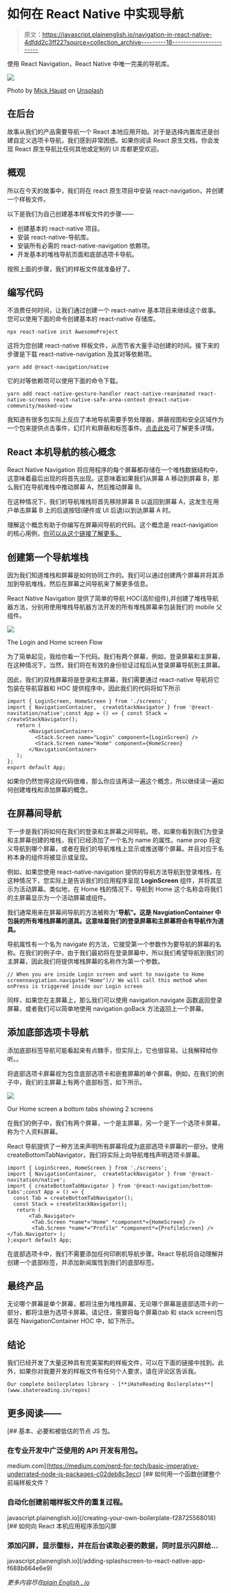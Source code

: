 # 如何在 React Native 中实现导航

> 原文：<https://javascript.plainenglish.io/navigation-in-react-native-4dfdd2c3ff22?source=collection_archive---------18----------------------->

使用 React Navigation，React Native 中唯一完美的导航库。

![](img/450af618ecfb902323c9d787ef7ac7bb.png)

Photo by [Mick Haupt](https://unsplash.com/@rocinante_11?utm_source=medium&utm_medium=referral) on [Unsplash](https://unsplash.com?utm_source=medium&utm_medium=referral)

## 在后台

故事从我们的产品需要导航一个 React 本地应用开始。对于是选择内置库还是创建自定义选项卡导航，我们感到非常困惑。如果你阅读 React 原生文档，你会发现 React 原生导航比任何其他或定制的 UI 库都更受欢迎。

## 概观

所以在今天的故事中，我们将在 react 原生项目中安装 react-navigation，并创建一个样板文件。

以下是我们为自己创建基本样板文件的步骤——

*   创建基本的 react-native 项目。
*   安装 react-native-导航库。
*   安装所有必需的 react-native-navigation 依赖项。
*   开发基本的堆栈导航页面和底部选项卡导航。

按照上面的步骤，我们的样板文件就准备好了。

## 编写代码

不浪费任何时间，让我们通过创建一个 react-native 基本项目来继续这个故事。您可以使用下面的命令创建基本的 react-native 存储库。

```
npx react-native init AwesomeProject
```

这将为您创建 react-native 样板文件，从而节省大量手动创建的时间。接下来的步骤是下载 react-native-navigation 及其对等依赖项。

```
yarn add @react-navigation/native
```

它的对等依赖项可以使用下面的命令下载。

```
yarn add react-native-gesture-handler react-native-reanimated react-native-screens react-native-safe-area-context @react-native-community/masked-view
```

我知道有很多包实际上反应了本地导航需要手势处理器，屏蔽视图和安全区域作为一个包来提供点击事件，幻灯片和屏蔽和标签事件。[点击此处](https://reactnavigation.org/docs/getting-started)可了解更多详情。

## React 本机导航的核心概念

React Native Navigation 将应用程序的每个屏幕都存储在一个堆栈数据结构中，这意味着最后出现的将首先出现。这意味着如果我们从屏幕 A 移动到屏幕 B，那么我们在导航堆栈中推动屏幕 A，然后推动屏幕 B。

在这种情况下，我们的导航堆栈将首先移除屏幕 B 以返回到屏幕 A，这发生在用户单击屏幕 B 上的后退按钮(硬件或 UI 后退)以到达屏幕 A 时。

理解这个概念有助于你编写在屏幕间导航的代码。这个概念是 react-navigation 的核心用例，[你可以从这个链接了解更多。](https://reactnavigation.org/docs/navigating)

## 创建第一个导航堆栈

因为我们知道堆栈和屏幕是如何协同工作的。我们可以通过创建两个屏幕并将其添加到导航堆栈，然后在屏幕之间导航来了解更多信息。

React Native Navigation 提供了简单的导航 HOC(高阶组件),并创建了堆栈导航器方法，分别用使用堆栈导航器方法开发的所有堆栈屏幕来包装我们的 mobile 父组件。

![](img/b384cb31b06ddde476aeeb5ad9a4dcf6.png)

The Login and Home screen Flow

为了简单起见，我给你看一下代码。我们有两个屏幕，例如，登录屏幕和主屏幕，在这种情况下，当然，我们将在有效的身份验证过程后从登录屏幕导航到主屏幕。

因此，我们的双栈屏幕将是登录和主屏幕，我们需要通过 react-native 导航将它包装在导航容器和 HOC 提供程序中，因此我们的代码将如下所示

```
import { LoginScreen, HomeScreen } from './screens'; 
import { NavigationContainer,  createStackNavigator } from '@react-navitation/native';const App = () => { const Stack = createStackNavigator();
   return (
       <NavigationContainer>
         <Stack.Screen name="Login" component={LoginScreen} />   
         <Stack.Screen name="Home" component={HomeScreen}
       </NavigationContainer>
   );
};
export default App;
```

如果你仍然觉得这段代码很难，那么你应该再读一遍这个概念，所以继续读一遍如何创建堆栈和添加屏幕的概念。

## 在屏幕间导航

下一步是我们将如何在我们的登录和主屏幕之间导航。嗯，如果你看到我们为登录和主屏幕创建的堆栈，我们已经添加了一个名为 name 的属性。name prop 将定义导航到哪个屏幕，或者在我们的导航堆栈上显示或推送哪个屏幕。并且对应于名称本身的组件将被显示或呈现。

例如，如果您使用 react-native-navigation 提供的导航方法导航到登录堆栈，在这种情况下，您实际上是告诉我们的应用程序呈现 **LoginScreen** 组件，并将其显示为活动屏幕。类似地，在 Home 栈的情况下，导航到 Home 这个名称会将我们的主屏幕显示为一个活动屏幕或组件。

我们通常用来在屏幕间导航的方法被称为“**导航”。**这是 NavgiationContainer 中包装的所有堆栈屏幕的道具。这意味着我们的登录屏幕和主屏幕将会有导航作为道具**。**

导航属性有一个名为 navigate 的方法，它接受第一个参数作为要导航的屏幕的名称。在我们的例子中，由于我们最初将在登录屏幕中，所以我们希望导航到我们的主屏幕，因此我们将提供堆栈屏幕的名称作为第一个参数。

```
// When you are inside Login screen and want to navigate to Home screennavgiation.navigate("Home")// We will call this method when onPress is triggered inside our Login screen
```

同样，如果您在主屏幕上，那么我们可以使用 navigation.navigate 函数返回登录屏幕，或者我们可以简单地使用 navigation.goBack 方法返回上一个屏幕。

## 添加底部选项卡导航

添加底部标签导航可能看起来有点棘手，但实际上，它也很容易。让我解释给你听。。

将底部选项卡屏幕视为包含底部选项卡和嵌套屏幕的单个屏幕。例如，在我们的例子中，我们的主屏幕上有两个底部标签，如下所示。

![](img/a2527d219d40ee333569141e5921af7b.png)

Our Home screen a bottom tabs showing 2 screens

在我们的例子中，我们有两个屏幕，一个是主屏幕，另一个是下一个选项卡屏幕，称为个人资料屏幕。

React 导航提供了一种方法来声明所有屏幕将成为底部选项卡屏幕的一部分。使用 createBottomTabNavigator，我们将实际上向导航堆栈声明选项卡屏幕。

```
import { LoginScreen, HomeScreen } from './screens'; 
import { NavigationContainer,  createStackNavigator } from '@react-navitation/native';
import { createBottomTabNavigator } from '@react-navigation/bottom-tabs';const App = () => {
  const Tab = createBottomTabNavigator();
  const Stack = createStackNavigator();
   return (
       <Tab.Navigator>
        <Tab.Screen *name*="Home" *component*={HomeScreen} />
        <Tab.Screen *name*="Profile" *component*={ProfileScreen} />  </Tab.Navigator> );
};export default App;
```

在底部选项卡中，我们不需要添加任何印刷机导航步骤。React 导航将自动理解并创建一个底部标签，并添加新闻属性到我们的底部标签。

## 最终产品

无论哪个屏幕是单个屏幕，都将注册为堆栈屏幕，无论哪个屏幕是底部选项卡的一部分，都将注册为选项卡屏幕。请记住，需要将每个屏幕(tab 和 stack screen)包装在 NavigationContainer HOC 中，如下所示。

## 结论

我们已经开发了大量这种具有完美架构的样板文件，可以在下面的链接中找到。此外，如果你对我要开发的样板文件有任何个人要求，请在评论区告诉我。

```
Our complete boilerplates library - [**iHateReading Boilerplates**](www.ihatereading.in/repos)
```

## 更多阅读——

[](https://medium.com/nerd-for-tech/basic-imperative-underrated-node-js-packages-c02deb8c3ecc) [## 基本、必要和被低估的节点 JS 包。

### 在专业开发中广泛使用的 API 开发有用包。

medium.com](https://medium.com/nerd-for-tech/basic-imperative-underrated-node-js-packages-c02deb8c3ecc) [](/creating-your-own-boilerplate-f28725568018) [## 如何用一个函数创建整个前端样板文件？

### 自动化创建前端样板文件的重复过程。

javascript.plainenglish.io](/creating-your-own-boilerplate-f28725568018) [](/adding-splashscreen-to-react-native-app-f688b664e6e9) [## 如何向 React 本机应用程序添加闪屏

### 添加闪屏，显示徽标，并在后台读取必要的数据，同时显示闪屏给…

javascript.plainenglish.io](/adding-splashscreen-to-react-native-app-f688b664e6e9) 

*更多内容尽在*[*plain English . io*](http://plainenglish.io/)